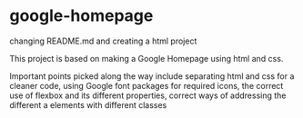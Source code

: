 # google-homepage
changing README.md and creating a html project

This project is based on making a Google Homepage using html and css.

Important points picked along the way include separating html and css for a cleaner code, using Google font packages for required icons, the correct use of flexbox and its different properties, correct ways of addressing the different a elements with different classes